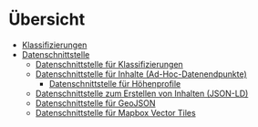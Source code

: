 # Übersicht

<!-- * [Systemarchitektur](/docs/architecture)
* [Datenstruktur](/docs/data_structure) -->

- [Klassifizierungen](/docs/classifications)
- [Datenschnittstelle](/docs/api)
    - [Datenschnittstelle für Klassifizierungen](/docs/api/classifications)
    - [Datenschnittstelle für Inhalte (Ad-Hoc-Datenendpunkte)](/docs/api/contents)
        - [Datenschnittstelle für Höhenprofile](/docs/api/contents/elevation_profile)
    - [Datenschnittstelle zum Erstellen von Inhalten (JSON-LD)](/docs/api/webhooks/json_ld)
    - [Datenschnittstelle für GeoJSON](/docs/api/geodata/geojson)
    - [Datenschnittstelle für Mapbox Vector Tiles](/docs/api/geodata/mvt)
